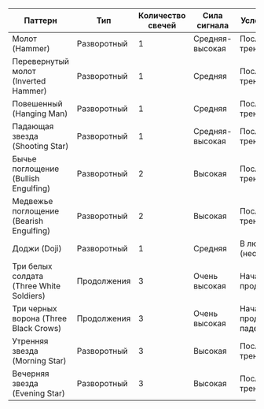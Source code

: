 
| Паттерн                                  | Тип         | Количество свечей | Сила сигнала    | Условия появления                 |
| ---------------------------------------- | ----------- | ----------------- | --------------- | --------------------------------- |
| Молот (Hammer)                           | Разворотный | 1                 | Средняя-высокая | После нисходящего тренда          |
| Перевернутый молот (Inverted Hammer)     | Разворотный | 1                 | Средняя         | После нисходящего тренда          |
| Повешенный (Hanging Man)                 | Разворотный | 1                 | Средняя         | После восходящего тренда          |
| Падающая звезда (Shooting Star)          | Разворотный | 1                 | Средняя-высокая | После восходящего тренда          |
| Бычье поглощение (Bullish Engulfing)     | Разворотный | 2                 | Высокая         | После нисходящего тренда          |
| Медвежье поглощение (Bearish Engulfing)  | Разворотный | 2                 | Высокая         | После восходящего тренда          |
| Доджи (Doji)                             | Разворотный | 1                 | Средняя         | В любом тренде (неопределенность) |
| Три белых солдата (Three White Soldiers) | Продолжения | 3                 | Очень высокая   | Начало или продолжение роста      |
| Три черных ворона (Three Black Crows)    | Продолжения | 3                 | Очень высокая   | Начало или продолжение падения    |
| Утренняя звезда (Morning Star)           | Разворотный | 3                 | Высокая         | После нисходящего тренда          |
| Вечерняя звезда (Evening Star)           | Разворотный | 3                 | Высокая         | После восходящего тренда          |
